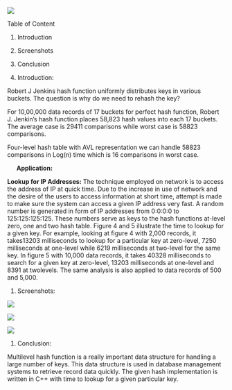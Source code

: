 ![](Aspose.Words.d9b5b9d3-1326-416c-97be-8e1ef86ac5c4.001.png)


Table of Content



1. Introduction	

1. Screenshots

1. Conclusion














































1. Introduction:

Robert J Jenkins hash function uniformly distributes keys in various buckets. The question is why do we need to rehash the key?

For 10,00,000 data records of 17 buckets for perfect hash function, Robert J. Jenkin’s hash function places 58,823 hash values into each 17 buckets. The average case is 29411 comparisons while worst case is 58823 comparisons. 

Four-level hash table with AVL representation we can handle 58823 comparisons in Log(n) time which is 16 comparisons in worst case.

`	`**Application:**

**Lookup for IP Addresses:** The technique employed on network is to access the address of IP at quick time. Due to the increase in use of network and the desire of the users to access information at short time, attempt is made to make sure the system can access a given IP address very fast. A random number is generated in form of IP addresses from 0:0:0:0 to 125:125:125:125. These numbers serve as keys to the hash functions at-level zero, one and two hash table. Figure 4 and 5 illustrate the time to lookup for a given key. For example, looking at figure 4 with 2,000 records, it takes13203 milliseconds to lookup for a particular key at zero-level, 7250 milliseconds at one-level while 6219 milliseconds at two-level for the same key. In figure 5 with 10,000 data records, it takes 40328 milliseconds to search for a given key at zero-level, 13203 milliseconds at one-level and 8391 at twolevels. The same analysis is also applied to data records of 500 and 5,000. 


1. Screenshots:

![](Aspose.Words.d9b5b9d3-1326-416c-97be-8e1ef86ac5c4.002.png)

![](Aspose.Words.d9b5b9d3-1326-416c-97be-8e1ef86ac5c4.003.png)

![](Aspose.Words.d9b5b9d3-1326-416c-97be-8e1ef86ac5c4.004.png)




1. Conclusion:


Multilevel hash function is a really important data structure for handling a large number of keys. This data structure is used in database management systems to retrieve record data quickly. The given hash implementation is written in C++ with time to lookup for a given particular key.
